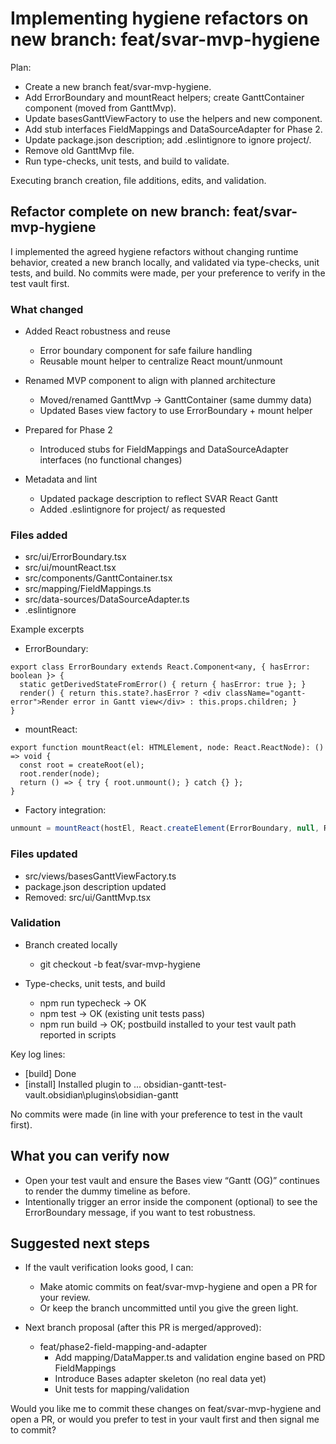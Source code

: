 
# Implementing hygiene refactors on new branch: feat/svar-mvp-hygiene
Plan: 
- Create a new branch feat/svar-mvp-hygiene.
- Add ErrorBoundary and mountReact helpers; create GanttContainer component (moved from GanttMvp).
- Update basesGanttViewFactory to use the helpers and new component.
- Add stub interfaces FieldMappings and DataSourceAdapter for Phase 2.
- Update package.json description; add .eslintignore to ignore project/.
- Remove old GanttMvp file.
- Run type-checks, unit tests, and build to validate.

Executing branch creation, file additions, edits, and validation.









## Refactor complete on new branch: feat/svar-mvp-hygiene

I implemented the agreed hygiene refactors without changing runtime behavior, created a new branch locally, and validated via type-checks, unit tests, and build. No commits were made, per your preference to verify in the test vault first.

### What changed

- Added React robustness and reuse
  - Error boundary component for safe failure handling
  - Reusable mount helper to centralize React mount/unmount

- Renamed MVP component to align with planned architecture
  - Moved/renamed GanttMvp → GanttContainer (same dummy data)
  - Updated Bases view factory to use ErrorBoundary + mount helper

- Prepared for Phase 2
  - Introduced stubs for FieldMappings and DataSourceAdapter interfaces (no functional changes)

- Metadata and lint
  - Updated package description to reflect SVAR React Gantt
  - Added .eslintignore for project/ as requested

### Files added

- src/ui/ErrorBoundary.tsx
- src/ui/mountReact.tsx
- src/components/GanttContainer.tsx
- src/mapping/FieldMappings.ts
- src/data-sources/DataSourceAdapter.ts
- .eslintignore

Example excerpts
- ErrorBoundary:
````tsx path=src/ui/ErrorBoundary.tsx mode=EXCERPT
export class ErrorBoundary extends React.Component<any, { hasError: boolean }> {
  static getDerivedStateFromError() { return { hasError: true }; }
  render() { return this.state?.hasError ? <div className="ogantt-error">Render error in Gantt view</div> : this.props.children; }
}
````

- mountReact:
````tsx path=src/ui/mountReact.tsx mode=EXCERPT
export function mountReact(el: HTMLElement, node: React.ReactNode): () => void {
  const root = createRoot(el);
  root.render(node);
  return () => { try { root.unmount(); } catch {} };
}
````

- Factory integration:
````ts path=src/views/basesGanttViewFactory.ts mode=EXCERPT
unmount = mountReact(hostEl, React.createElement(ErrorBoundary, null, React.createElement(GanttContainer)));
````

### Files updated

- src/views/basesGanttViewFactory.ts
- package.json description updated
- Removed: src/ui/GanttMvp.tsx

### Validation

- Branch created locally
  - git checkout -b feat/svar-mvp-hygiene

- Type-checks, unit tests, and build
  - npm run typecheck → OK
  - npm test → OK (existing unit tests pass)
  - npm run build → OK; postbuild installed to your test vault path reported in scripts

Key log lines:
- [build] Done
- [install] Installed plugin to ... obsidian-gantt-test-vault\.obsidian\plugins\obsidian-gantt

No commits were made (in line with your preference to test in the vault first).

## What you can verify now

- Open your test vault and ensure the Bases view “Gantt (OG)” continues to render the dummy timeline as before.
- Intentionally trigger an error inside the component (optional) to see the ErrorBoundary message, if you want to test robustness.

## Suggested next steps

- If the vault verification looks good, I can:
  - Make atomic commits on feat/svar-mvp-hygiene and open a PR for your review.
  - Or keep the branch uncommitted until you give the green light.

- Next branch proposal (after this PR is merged/approved):
  - feat/phase2-field-mapping-and-adapter
    - Add mapping/DataMapper.ts and validation engine based on PRD FieldMappings
    - Introduce Bases adapter skeleton (no real data yet)
    - Unit tests for mapping/validation

Would you like me to commit these changes on feat/svar-mvp-hygiene and open a PR, or would you prefer to test in your vault first and then signal me to commit?
